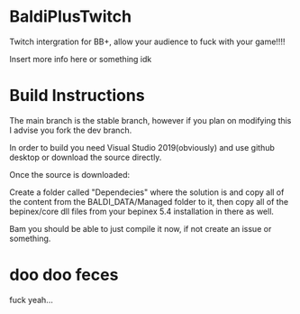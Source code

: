 # BaldiPlusTwitch
Twitch intergration for BB+, allow your audience to fuck with your game!!!!

Insert more info here or something idk
 
# Build Instructions
The main branch is the stable branch, however if you plan on modifying this I advise you fork the dev branch.

In order to build you need Visual Studio 2019(obviously) and use github desktop or download the source directly.

Once the source is downloaded:

Create a folder called "Dependecies" where the solution is and copy all of the content from the BALDI_DATA/Managed folder to it, then copy all of the bepinex/core dll files from your bepinex 5.4 installation in there as well.

Bam you should be able to just compile it now, if not create an issue or something.

 
# doo doo feces

fuck yeah...
